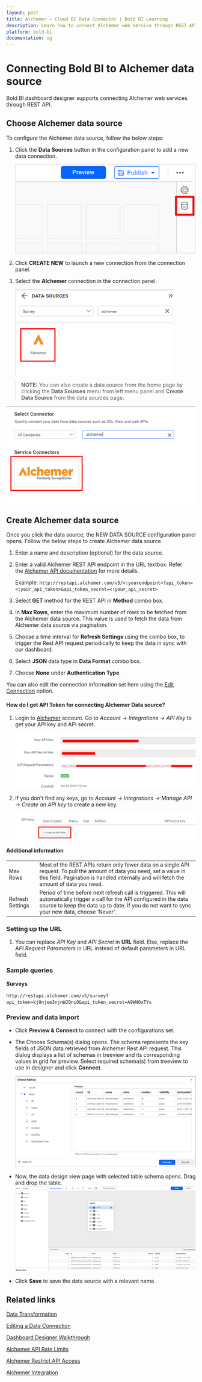 ```yaml
---
layout: post
title: Alchemer – Cloud BI Data Connector | Bold BI Learning
description: Learn how to connect Alchemer web service through REST API endpoint with Bold BI Cloud and create data source.
platform: bold-bi
documentation: ug
---
```


# Connecting Bold BI to Alchemer data source
Bold BI dashboard designer supports connecting Alchemer web services through REST API. 

## Choose Alchemer data source
To configure the Alchemer data source, follow the below steps:
1. Click the **Data Sources** button in the configuration panel to add a new data connection.

   ![Data source icon](/static/assets/working-with-datasource/data-connectors/images/common/DataSourcesIcon.png)

2. Click **CREATE NEW** to launch a new connection from the connection panel.
3. Select the **Alchemer** connection in the connection panel.

   ![Choose data source](/static/assets/working-with-datasource/data-connectors/images/Alchemer/ChooseDS.png)

> **NOTE:**  You can also create a data source from the home page by clicking the **Data Sources** menu from left menu panel and **Create Data Source** from the data sources page.

   ![Choose data source from server](/static/assets/working-with-datasource/data-connectors/images/Alchemer/ChooseDS_Server.png)


## Create Alchemer data source
Once you click the data source, the NEW DATA SOURCE configuration panel opens. Follow the below steps to create Alchemer data source.
1. Enter a name and description (optional) for the data source.
2. Enter a valid Alchemer REST API endpoint in the URL textbox. Refer the [Alchemer API documentation](https://apihelp.alchemer.com/help) for more details.

    Example: `http://restapi.alchemer.com/v5/<:yourendpoint>?api_token=<:your_api_token>&api_token_secret=<:your_api_secret>`

3. Select **GET** method for the REST API in **Method** combo box.
4. In **Max Rows**, enter the maximum number of rows to be fetched from the Alchemer data source. This value is used to fetch the data from Alchemer data source via pagination.
5. Choose a time interval for **Refresh Settings** using the combo box, to trigger the Rest API request periodically to keep the data in sync with our dashboard.  
6. Select **JSON** data type in **Data Format** combo box.
7. Choose **None** under **Authentication Type**.

You can also edit the connection information set here using the [Edit Connection](/working-with-data-source/editing-a-data-connection/) option.

#### How do I get API Token for connecting Alchemer Data source?
1. Login to [Alchemer](https://www.alchemer.com/) account. Go to *Account -> Integrations -> API Key* to get your API key and API secret.

    ![API Request Parameters](/static/assets/working-with-datasource/data-connectors/images/Alchemer/APIKey.png)

2. If you don't find any keys, go to *Account -> Integrations -> Manage API -> Create an API key* to create a new key.

    ![Manage API keys](/static/assets/working-with-datasource/data-connectors/images/Alchemer/ManageAPI.png)

#### Additional information
<table width="600">
<tr>
<td>
Max Rows
</td>
<td>
Most of the REST APIs return only fewer data on a single API request. To pull the amount of data you need, set a value in this field.  
Pagination is handled internally and will fetch the amount of data you need.
</td>
</tr>
<tr>
<td>
Refresh Settings
</td>
<td>
Period of time before next refresh call is triggered. This will automatically trigger a call for the API configured in the data source to keep the data up to date. If you do not want to sync your new data, choose ‘Never’.
</td>
</tr>
</table>

### Setting up the URL
1. You can replace *API Key* and *API Secret* in **URL** field. Else, replace the *API Request Parameters* in URL instead of default parameters in URL field.

### Sample queries
**Surveys**

`http://restapi.alchemer.com/v5/survey?api_token=kjUnjee3njnWJOniO&api_token_secret=A9WHOxTYs`

### Preview and data import
* Click **Preview & Connect** to connect with the configurations set.
* The Choose Schema(s) dialog opens. The schema represents the key fields of JSON data retrieved from Alchemer Rest API request. This dialog displays a list of schemas in treeview and its corresponding values in grid for preview. Select required schema(s) from treeview to use in designer and click **Connect**.

   ![Preview](/static/assets/working-with-datasource/data-connectors/images/common/Preview.png)

* Now, the data design view page with selected table schema opens. Drag and drop the table.
   ![Query Editor](/static/assets/working-with-datasource/data-connectors/images/common/QueryEditor.png)

* Click **Save** to save the data source with a relevant name.

## Related links
[Data Transformation](/working-with-data-source/transforming-data/joining-table/)

[Editing a Data Connection](/working-with-data-source/editing-a-data-connection/)   

[Dashboard Designer Walkthrough](/getting-started/creating-dashboard/)

[Alchemer API Rate Limits](https://apihelp.alchemer.com/help/api-request-limits)

[Alchemer Restrict API Access](https://apihelp.alchemer.com/help/restrict-api-access)

[Alchemer Integration](https://www.boldbi.com/integrations/alchemer?utm_source=syncfusion&utm_medium=documentation&utm_campaign=boldbialchemerintegration)